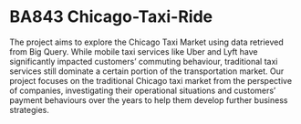 # BA843 Chicago-Taxi-Ride


The project aims to explore the Chicago Taxi Market using data retrieved from Big Query. While mobile taxi services like Uber and Lyft have significantly impacted customers’ commuting behaviour, traditional taxi services still dominate a certain portion of the transportation market. Our project focuses on the traditional Chicago taxi market from the perspective of companies, investigating their operational situations and customers’ payment behaviours over the years to help them develop further business strategies.

